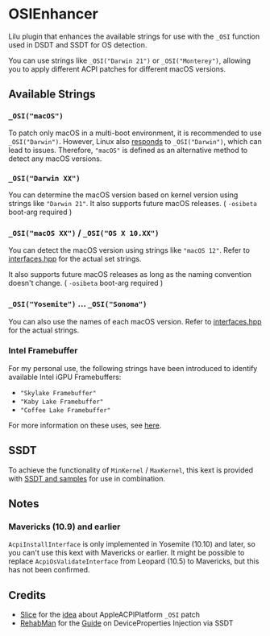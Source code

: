 # OSIEnhancer
Lilu plugin that enhances the available strings for use with the `_OSI` function used in DSDT and SSDT for OS detection.

You can use strings like `_OSI("Darwin 21")` or `_OSI("Monterey")`, allowing you to apply different ACPI patches for different macOS versions.

## Available Strings
### `_OSI("macOS")`
To patch only macOS in a multi-boot environment, it is recommended to use `_OSI("Darwin")`. However, Linux also [responds](https://www.kernel.org/doc/html/v6.0/firmware-guide/acpi/osi.html#apple-mac-and-osi-darwin) to `_OSI("Darwin")`, which can lead to issues. Therefore, `"macOS"` is defined as an alternative method to detect any macOS versions.

### `_OSI("Darwin XX")`
You can determine the macOS version based on kernel version using strings like `"Darwin 21"`. It also supports future macOS releases. ( `-osibeta` boot-arg required )

### `_OSI("macOS XX")` / `_OSI("OS X 10.XX")`
You can detect the macOS version using strings like `"macOS 12"`. Refer to [interfaces.hpp](./OSIEnhancer/interfaces.hpp) for the actual set strings.

It also supports future macOS releases as long as the naming convention doesn't change. ( `-osibeta` boot-arg required )

### `_OSI("Yosemite")` ... `_OSI("Sonoma")`
You can also use the names of each macOS version. Refer to [interfaces.hpp](./OSIEnhancer/interfaces.hpp) for the actual strings.

### Intel Framebuffer
For my personal use, the following strings have been introduced to identify available Intel iGPU Framebuffers:
- `"Skylake Framebuffer"`
- `"Kaby Lake Framebuffer"`
- `"Coffee Lake Framebuffer"`

For more information on these uses, see [here](https://github.com/b00t0x/opencore-macos-version-specific-dp).

## SSDT
To achieve the functionality of `MinKernel` / `MaxKernel`, this kext is provided with [SSDT and samples](./SSDT) for use in combination.

## Notes
### Mavericks (10.9) and earlier
`AcpiInstallInterface` is only implemented in Yosemite (10.10) and later, so you can't use this kext with Mavericks or earlier. It might be possible to replace `AcpiOsValidateInterface` from Leopard (10.5) to Mavericks, but this has not been confirmed.

## Credits
- [Slice](https://github.com/SergeySlice) for the [idea](https://www.insanelymac.com/forum/topic/355374-how-to-make-ssdt-if-_osi-darwin-to-a-specific-version-of-macos/?do=findComment&comment=2800041) about AppleACPIPlatform `_OSI` patch
- [RehabMan](https://github.com/RehabMan) for the [Guide](https://www.tonymacx86.com/threads/guide-hackrnvmefamily-co-existence-with-ionvmefamily-using-class-code-spoof.210316/) on DeviceProperties Injection via SSDT
